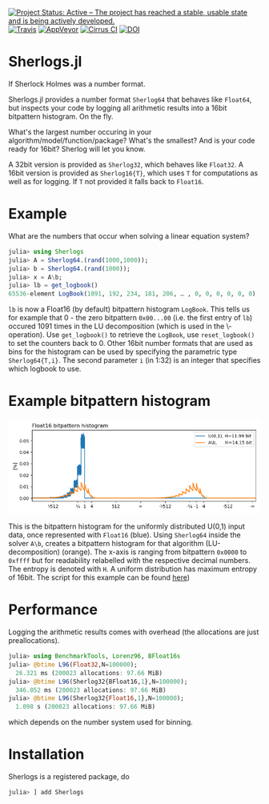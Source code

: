 [![Project Status: Active – The project has reached a stable, usable state and is being actively developed.](https://img.shields.io/badge/repo_status-active-brightgreen)](https://www.repostatus.org/#active)
[![Travis](https://img.shields.io/travis/com/milankl/Sherlogs.jl?label=Linux%20%26%20osx&logo=travis)](https://travis-ci.com/milankl/Sherlogs.jl)
[![AppVeyor](https://img.shields.io/appveyor/ci/milankl/Sherlogs-jl?label=Windows&logo=appveyor&logoColor=white)](https://ci.appveyor.com/project/milankl/Sherlogs-jl)
[![Cirrus CI](https://img.shields.io/cirrus/github/milankl/Sherlogs.jl?label=FreeBSD&logo=cirrus-ci&logoColor=white)](https://cirrus-ci.com/github/milankl/Sherlogs.jl)
[![DOI](https://zenodo.org/badge/214412644.svg)](https://zenodo.org/badge/latestdoi/214412644)

# Sherlogs.jl

If Sherlock Holmes was a number format.

Sherlogs.jl provides a number format `Sherlog64` that behaves like `Float64`, but inspects your code by logging all arithmetic results into a 16bit bitpattern histogram. On the fly.

What's the largest number occuring in your algorithm/model/function/package? What's the smallest? And is your code ready for 16bit? Sherlog will let you know.

A 32bit version is provided as `Sherlog32`, which behaves like `Float32`.
A 16bit version is provided as `Sherlog16{T}`, which uses `T` for computations as well as for logging. If `T` not provided it falls back to `Float16`.

# Example

What are the numbers that occur when solving a linear equation system?

```julia
julia> using Sherlogs
julia> A = Sherlog64.(rand(1000,1000));
julia> b = Sherlog64.(rand(1000));
julia> x = A\b;
julia> lb = get_logbook()
65536-element LogBook(1091, 192, 234, 181, 206, … , 0, 0, 0, 0, 0, 0)
```
`lb` is now a Float16 (by default) bitpattern histogram `LogBook`. This tells us for example that  0 - the zero bitpattern `0x00...00` (i.e. the first entry of `lb`) occured 1091 times in the LU decomposition (which is used in the \\-operation). Use `get_logbook()` to retrieve the `LogBook`, use `reset_logbook()` to set the counters back to 0. Other 16bit number formats that are used as bins for the histogram can be used by specifying the parametric type `Sherlog64{T,i}`. The second parameter `i` (in 1:32) is an integer that specifies which logbook to use. 

# Example bitpattern histogram

![bitpattern](figs/matrixsolve.png?raw=true "Bitpattern Histogram")

This is the bitpattern histogram for the uniformly distributed U(0,1) input data, once represented with `Float16` (blue). Using `Sherlog64` inside the solver `A\b`, creates a bitpattern histogram for that algorithm (LU-decomposition) (orange).
The x-axis is ranging from bitpattern `0x0000` to `0xffff` but for readability relabelled with the respective decimal numbers. The entropy is denoted with `H`. A uniform distribution has maximum entropy of 16bit. The script for this example can be found [here](https://github.com/milankl/Sherlogs.jl/blob/master/example/matrix_solve.jl))

# Performance

Logging the arithmetic results comes with overhead (the allocations are just preallocations).
```julia
julia> using BenchmarkTools, Lorenz96, BFloat16s
julia> @btime L96(Float32,N=100000);
  26.321 ms (200023 allocations: 97.66 MiB)
julia> @btime L96(Sherlog32{BFloat16,1},N=100000);
  346.052 ms (200023 allocations: 97.66 MiB)
julia> @btime L96(Sherlog32{Float16,1},N=100000);
  1.098 s (200023 allocations: 97.66 MiB)
```
which depends on the number system used for binning.

# Installation
Sherlogs is a registered package, do
```julia
julia> ] add Sherlogs
```
